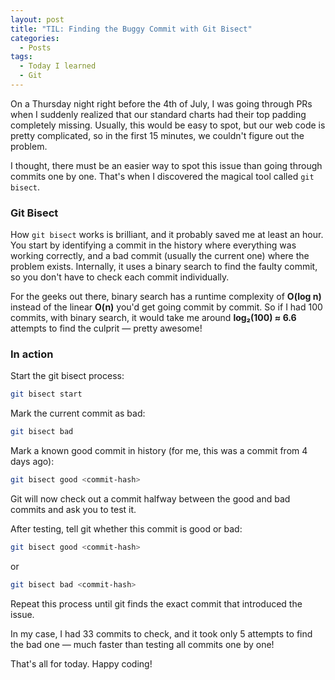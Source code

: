```yaml
---
layout: post
title: "TIL: Finding the Buggy Commit with Git Bisect"
categories:
  - Posts
tags:
  - Today I learned
  - Git
---
```


On a Thursday night right before the 4th of July, I was going through PRs when I suddenly realized that our standard charts had their top padding completely missing. Usually, this would be easy to spot, but our web code is pretty complicated, so in the first 15 minutes, we couldn't figure out the problem.

I thought, there must be an easier way to spot this issue than going through commits one by one. That's when I discovered the magical tool called `git bisect`.

### Git Bisect

How `git bisect` works is brilliant, and it probably saved me at least an hour. You start by identifying a commit in the history where everything was working correctly, and a bad commit (usually the current one) where the problem exists. Internally, it uses a binary search to find the faulty commit, so you don't have to check each commit individually.

For the geeks out there, binary search has a runtime complexity of **O(log n)** instead of the linear **O(n)** you'd get going commit by commit. So if I had 100 commits, with binary search, it would take me around **log&#8322;(100) ≈ 6.6** attempts to find the culprit — pretty awesome!

### In action

Start the git bisect process:
```bash
git bisect start
```

Mark the current commit as bad:
```bash
git bisect bad
```

Mark a known good commit in history (for me, this was a commit from 4 days ago):
```bash
git bisect good <commit-hash>
```

Git will now check out a commit halfway between the good and bad commits and ask you to test it.

After testing, tell git whether this commit is good or bad:
```bash
git bisect good <commit-hash>
```
 or
```bash
git bisect bad <commit-hash>
```

Repeat this process until git finds the exact commit that introduced the issue.

In my case, I had 33 commits to check, and it took only 5 attempts to find the bad one — much faster than testing all commits one by one!

That's all for today. Happy coding!


